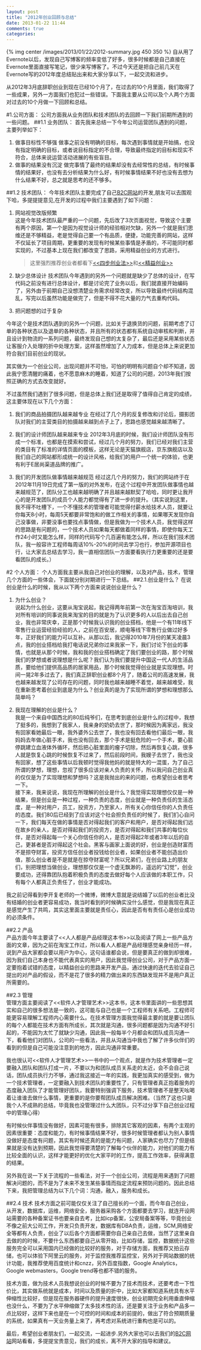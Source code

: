 ```yaml
---
layout: post
title: "2012年创业回顾与总结"
date: 2013-01-22 11:44
comments: true
categories: 
---
```

{% img center /images/2013/01/22/2012-summary.jpg 450 350 %}
自从用了Evernote以后，发现自己写博客的频率变低了好多，很多时候都是自己直接在Evernote里面直接写笔记，很少来写博客了。不过今天还是把自己前几天在Evernote写的2012年度总结贴出来和大家分享以下，一起交流和进步。   

从2012年3月底辞职创业到现在已经10个月了，在过去的10个月里面，我们取得了一些成果，另外一方面我们也犯过一些错误。下面我主要从公司以及个人两个方面对过去的10个月做一下回顾和总结。
<!-- more --> 
  
#1.公司方面：
公司方面我从业务团队和技术团队的去回顾一下我们前期所遇到的一些问题。
##1.1 业务团队：
首先我来总结一下今年公司运营团队遇到的问题，主要列举如下：  

1. 做事目标性不够强
做事之前没有明确的目标，每次遇到事情就是开始搞，也没有指定明确的目标，或者说目标指定的不合理，导致最终指定的目标和现实不符合，总体来说运营活动进展的有些盲目。
2. 做事的结果没有沉淀
做完事情了最终的结果却没有去经常性的总结，有时候事情的结果好，也没有去分析结果为什么好，有时候事情结果不好也没有去想为什么结果不好，总之就是思考的还不够多。

##1.2 技术团队：
今年技术团队主要完成了自己[B2C网站](http://www.ejushang.com)的开发,朋友可以去围观下哈，多提提提意见,在开发的过程中我们主要遇到了如下问题：
  
1. 网站视觉改版频繁  
这是今年技术团队最严重的一个问题，先后改了3次页面视觉，导致这个主要有两个原因，第一个是因为视觉设计师的经验相对欠缺，另外一个就是我们思维还是不够精益，老是觉得自己要一个有品质，便捷，功能完善的网站，这样不仅延长了项目周期，更重要的发现有时候某些事情是矛盾的，不可能同时都实现的，不过基本上现在我们都改变了思路，采用精益创业的方式进行。

   >这里强烈推荐创业者都看下[<<四步创业法>>](http://book.douban.com/subject/11516567/)和[<<精益创业>>](http://book.douban.com/subject/10945606/)

2. 缺少总体设计
技术团队今年遇到的另外一个问题就是缺少了总体的设计，在写代码之前没有进行总体设计，都是讨论完了业务以后，我们就直接开始编码了，另外由于前期自己没想清楚业务需求经常改变，所以导致最终代码结构混乱，写完以后虽然功能是做完了，但是不得不花大量的力气去重构代码。

3. 把问题想的过于复杂

今年这个是技术团队遇到的另外一个问题，比如关于退换货的问题，前期考虑了订单的各种状态以及退单的各种状态，并且所有的状态都有系统自动审核和判断，并且设计到物流的一系列问题，最终发现自己想的太复杂了，最后还是采用某些状态让客服介入处理的折中处理方案，这样虽然增加了人力成本，但是总体上来说更加符合我们目前创业的现状。

其实做为一个创业公司，出现问题并不可怕，可怕的明明有问题自个却不知道，因此我宁愿清醒的痛着，也不愿意麻木的睡着，知道了公司的问题，2013年我们按照正确的方式去改变就好。

不过虽然我们遇到了很多问题，但是总体上我们还是取得了值得自己肯定的成绩，这主要体现在以下几个方面：

1. 我们的商品拍摄团队越来越专业
在经过了几个月的反复修改和讨论后，摄影团队对我们的主营类目的拍摄越来越到点子上了，思路也感觉越来越清晰了。

2. 我们的设计师团队越来越来专业
2012年3月底的时候，我们设计师团队没有形成一个标准，也都是在摸索和尝试，经过几个月的努力，我们已经对我们主营的类目有了标准的详情页面的模板，这样无论是天猫旗舰店，京东旗舰店以及我们自己的网站都形成统一的设计风格，给我们的用户一个统一的体验，也更有利于E居尚渠道品牌的推广。

3. 我们的开发团队做事情越来越规范
经过这几个月的努力，我们的网站终于在2012年11月19日完成了第一版的对外发布，在这个过程中开发团队做事情也越来越规范了，团队分工也越来越明确了并且越来越默契了哈哈，同时更让我开心的是开发团队的成员个人能力都觉得有了进一步的提升。（其实说到这里，我不得不吐槽下，一个不懂技术的管理者可能觉得付薪水给技术人员，就要让你每天8小时，每周5天都要非常饱和的做工作相关的事情，如果哪天发现你自己没事做，非要没事也要找点事情做，但是我做为一个技术人员，我觉得这样的思路是有问题的，一个技术人员如果每天都做着同样的事情，即使你每天工作24小时又能怎么样，同样的代码写个几百遍有能怎么样，所以在我们技术团队，我一般容许工程师每周话10%-20%的时间去学习也行，参加开源项目也行，让大家去总结去学习，我一直相信团队一方面要看执行力更重要的还是要看团队的成长。）

#2 个人方面：
个人方面我主要从我自己对创业的理解，以及对产品，技术，管理几个方面的一些体会，下面就分别对期进行一下总结。
##2.1.创业是什么？
在说创业是什么的时候，我从以下两个方面来说说创业是什么？

1. 为什么创业？  
说起为什么创业，这要从淘宝说起，我记得两年前第一次在淘宝百淘培训，我对所有培训的同事说我来淘宝的目的就是为了认识更多的人以后出去自己创业，我也非常庆幸，正是那个时候我认识我的创业搭档，他是一个有11年线下零售行业运营经验经验的人，之前在百安居，顺电等线下零售行业做过好多年，正好我们的能力可以互补。从那以后，我记得2010年7月份的某天凌晨3点，我的创业搭档给我打电话说兄弟你过来我家一下，我们讨论下创业的事情，也就是从那个时候，我和我的创业搭档确定了我们要创业的路，那个时候我们的梦想或者说理想是什么呢？我们认为我们要提升中国这一代人的生活品质，要给他们提供高品质的居家用品，那个时候我觉得创业就是实现理想。时间一晃2年多过去了，我们真正辞职创业都8个月了，随着公司的高速发展，我也越来越发现了公司存在的问题，同时我也越来越睡不着觉，越来越难受，我在重新思考着创业到底是为什么？创业真的是为了实现所谓的梦想和理想那么简单吗？

2. 我现在理解的创业是什么？      
我是一个来自中国西北的80后纯爷们，在思考到底创业是什么的过程中，我想了挺多的，我想到了我家人，我亲身的奶奶去世了，那时候因为离家远，我没有回家看她最后一眼，我外婆外公去世了，我也没有回去看他们最后一眼，我妈妈去年做心脏手术，我也没有回去，那个手术是挺危险的一个手术，要心脏停跳建立血液体外循环，然后把心脏里面的瘤子切除，然后再恢复心跳，很多人就是恢复心跳的时候恢复不过来了，然后前段时间，我嫂子去世了，我也没有回家，想了这些事情以后我顿时觉得我他妈的就是特大的一混蛋，为了自己所谓的梦想，理想，忽视了很多应该对亲人负责的关怀，所以我问自己创业真的仅仅是为了实现理想和梦想吗？这是我抛出的来的问题，也希望创业者思考一下。   
接下来，我来说说，我现在所理解的创业是什么？我觉得实现理想仅仅是一种结果，但是创业是一种过程，一种负责的态度，创业就是一种负责任的生活态度，是一种对用户，员工，投资方，乃至家人，所有关心你信任你的人负责任的态度。我们80后已经到了应该对这个社会担负责任的时候了，我们扪心自问一下，我们每天在做的事情是否对得起我们的客户和用户，是否对得起我们远在故乡的亲人，是否对得起我们的投资方，是否对得起和我们共事的每位伙伴，是否对得起每一个关心你信任你的人，是否对得起2年或者3年以后的自己，更甚者是否对得起这个社会。黑客与画家上面说的好，创业是创造财富而不是掠夺财富，投资方信任创业者投钱给创业者，如果创业者不能创造出价值，那么创业者是不是就是在掠夺财富呢？所以兄弟们，在创业路上的朋友们，别把理想当做创业，理想那仅仅是一个虚无飘渺的，遥远的“幻觉”，创业要成功，还得靠团队抱着积极负责的态度去做好每个人应该做的本职工作，只有每个人都真正负责任了，创业才能成功。  

我之前记得看到李开复老师的一个微博，微博大意就是说结婚了以后的创业者比没有结婚的创业者更容易成功，我当时看到的时候确实没什么感觉，但是我现在真正是感觉产生了共鸣，其实这里面主要就是责任心，因此是否有有责任心是创业成功的必须条件。


##2.2 产品  
产品方面今年主要读了<<人人都是产品经理这本书>>以及阅读了网上一些产品方面的文章，因为之前在淘宝工作过，所以看人人都是产品经理感觉亲身经历一样，说到产品大家都会要以用户为中心，这句话谁都会说，但是要真正的做到却很难，因为我们自己本身也不能代表真实的用户，因此我觉得创业公司，对于产品方面一定要抱着试错的态度，以精益创业的思路来开发产品，通过快速的迭代去验证自己提出的对产品的假设，而不是花了很多的精力做出来的东西缺发现并不是用户真正所需要的。
      
##2.3 管理  
管理方面主要阅读了<<软件人才管理艺术>>这本书，这本书里面讲的一些思想其实和自己的很多想法是一致的，这可能与自己也是一个工程师有关系吧。工程师可能更容易理解工程师内心需要什么。在技术管理方面我觉得最主要的就是要让团队的每个人都能在技术方面有所成长，其次就是沟通，很多问题都是因为沟通不好引起的，不能因为太忙了就缺少沟通，因此我一般每半个月都会和团队成员沟通一下，看看他们对团队，公司的一些看法，并且从沟通当中我也了解了许多伙伴们的看到的但是自己可能没注意到的地方，因此沟通非常重要。  

我也很认可<<软件人才管理艺术>>一书中的一个观点，就是作为技术管理者一定要融入团队和团队打成一片，不要以为和团队成员关系走的太近，会不会自己说话，团队成员执行力不够，通过我这接近一年的实践，我更加真实的感受到，做为一个技术管理者，一定要融入到技术团队的重要性了，只有管理者真正抱着服务的态度融入团队了才能管理好团队，我要特别强调下服务，技术管理者不是整天吆喝着让谁谁去做什么事情，更重要的是你要帮团队成员解决困难。（当然了这也只是我个人不成熟的总结，毕竟我也没管理过什么大团队，只不过分享下自己创业过程中的管理心得）  

有时候伙伴事情没有做好，因素可能有很多，排除其它客观的因素，有两个主观的因素很重要：态度和能力，有时候事情结果不好，很多时候管理者都认为别人事情没做好是态度有问题，其实有时候还真的是能力有问题，人家确实也尽力了但是结果就是没有达到预期，因此我觉得要清楚的了解每个伙伴的能力，对他们的能力有比较全面的认识，这样才能更好的优化大家平时的工作，提高工作效率，获得满意的结果。   

另外我在说一下关于流程的一些看法，对于一个创业公司，流程是用来遇到了问题解决问题的，而不是为了未来不发生某些事情而指定流程来预防问题的。因此总结下来，我把管理总结为以下几个词：沟通，融入，服务和成长。


##2.4 技术
技术方面之前可能仅仅关注了自己擅长的一个面，而今年自己创业，从开发，数据库，运维，网络安全，服务器采购各个方面都要去学习，就连开设网站需要的各种备案证书也要亲自去考，比如icp备案，公安局备案等等，毕竟创业不像之前大公司工作，开发只负责开发，数据库有DBA负责，运维，SCM,网络安全等都有人负责，创业了以后各个方面都需要你自己亲自己去做，当然了这里亲自去做的的时候，不要什么东西都要自己从零开始，比如存储，监控，数据统计这些服务完全可以采用国内已经做的比较好的服务，对于存储方面，我推荐又拍云存储，也可以体验下阿里云的服务，对于监控我推荐监控宝，另外对于网站数据的统计功能，我推荐使用百度统计和cnzz，另外百度指数，Google Analytics，Google webmasters，Google trend等也都不错的服务。  

技术方面，做为技术人员我想说创业的时候不要为了技术而技术，还要考虑一下性价比，其实做系统就是成本，时间以及质量的折中，比如大家都知道系统具有水平伸缩性比较好，但是现在服务器硬件的提升速度很快，创业初期完全利用垂直伸缩也没什么，不要为了水平伸缩做了太多技术性的活，还是要关注于业务和产品多一点比较好，这样下来也是在一个可控的时间和成本的前提的，做出了符合预期质量的系统，如果真有一天业务量上来了，再考虑对系统进行重构也是可以的。
       
最后，希望创业者朋友们，一起交流，一起进步.另外大家也可以去我们的[B2C网站](http://www.ejushang.com)网站看看，多提提宝贵意见，我们的成长，离不开大家的指导和建议。
